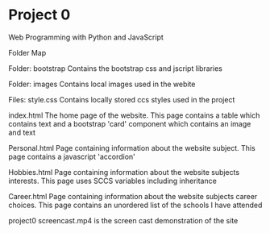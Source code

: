# Project 0

Web Programming with Python and JavaScript

Folder Map

Folder: bootstrap
Contains the bootstrap css and jscript libraries

Folder: images
Contains local images used in the webite

Files:
style.css
Contains locally stored ccs styles used in the project

index.html
The home page of the website.  This page contains a table which contains text and a bootstrap 'card' component which contains an image and text

Personal.html
Page containing information about the website subject.  This page contains a javascript 'accordion'

Hobbies.html
Page containing information about the website subjects interests.  This page uses SCCS variables including inheritance

Career.html
Page containing information about the website subjects career choices.  This page contains an unordered list of the schools I have attended

project0 screencast.mp4 is the screen cast demonstration of the site